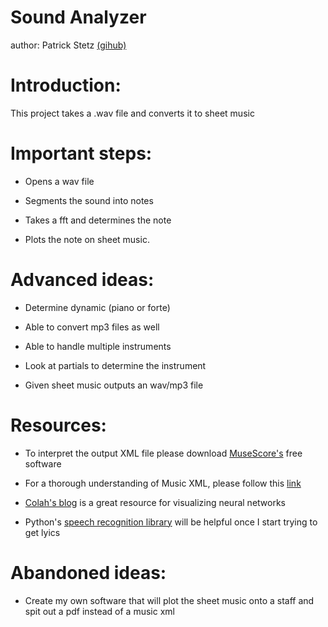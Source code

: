 # Sound Analyzer

author: Patrick Stetz [(gihub)](https://github.com/pstetz)

# Introduction:

This project takes a .wav file and converts it to sheet music

# Important steps:

- Opens a wav file

- Segments the sound into notes

- Takes a fft and determines the note 

- Plots the note on sheet music.

# Advanced ideas:

- Determine dynamic (piano or forte)

- Able to convert mp3 files as well

- Able to handle multiple instruments

- Look at partials to determine the instrument

- Given sheet music outputs an wav/mp3 file


# Resources:

 - To interpret the output XML file please download [MuseScore's](https://musescore.org/en) free software

 - For a thorough understanding of Music XML, please follow this [link](https://wpmedia.musicxml.com/wp-content/uploads/2017/12/musicxml-tutorial.pdf?_ga=2.160318969.598454358.1523905769-1890310323.1523905769)

 - [Colah's blog](https://colah.github.io/) is a great resource for visualizing neural networks

 - Python's [speech recognition library](https://pypi.org/project/SpeechRecognition/) will be helpful once I start trying to get lyics

# Abandoned ideas:

- Create my own software that will plot the sheet music onto a staff and spit out a pdf instead of a music xml


